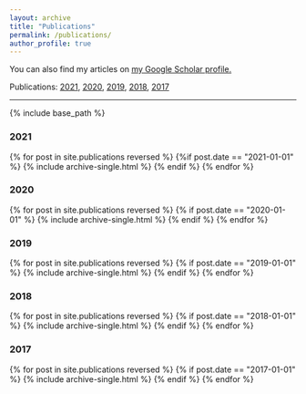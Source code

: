 ```yaml
---
layout: archive
title: "Publications"
permalink: /publications/
author_profile: true
---
```


You can also find my articles on <u><a href="https://scholar.google.com/citations?user=XT17oUEAAAAJ">my Google Scholar profile</a>.</u>

Publications:  [2021](#2021), [2020](#2020), [2019](#2019), [2018](#2018), [2017](#2017)

<hr>

{% include base_path %}

### 2021

{% for post in site.publications reversed %}
  {%if post.date == "2021-01-01" %}
      {% include archive-single.html %}
  {% endif %}
{% endfor %}

### 2020

{% for post in site.publications reversed %}
  {% if post.date == "2020-01-01" %}
      {% include archive-single.html %}
  {% endif %}
{% endfor %}

### 2019

{% for post in site.publications reversed %}
  {% if post.date == "2019-01-01" %}
      {% include archive-single.html %}
  {% endif %}
{% endfor %}

### 2018

{% for post in site.publications reversed %}
  {% if post.date == "2018-01-01" %}
      {% include archive-single.html %}
  {% endif %}
{% endfor %}

### 2017

{% for post in site.publications reversed %}
  {% if post.date == "2017-01-01" %}
      {% include archive-single.html %}
  {% endif %}
{% endfor %}
